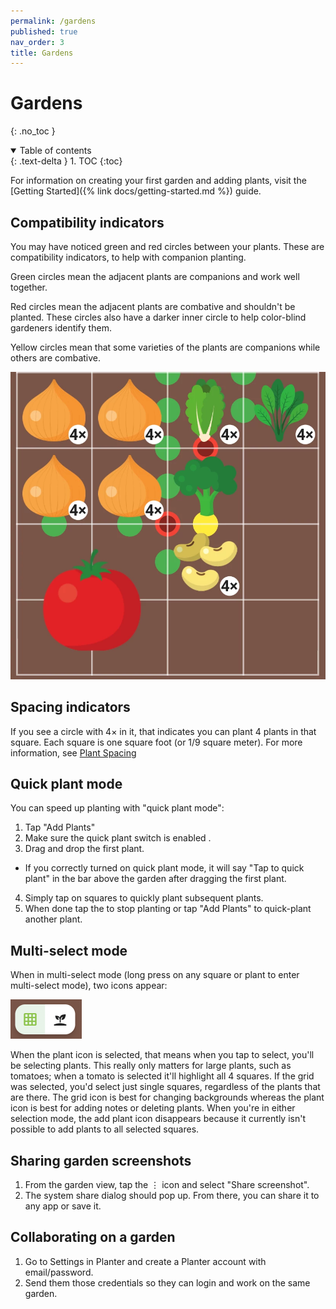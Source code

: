 ```yaml
---
permalink: /gardens
published: true
nav_order: 3
title: Gardens
---
```


# Gardens
{: .no_toc }

<details open markdown="block">
  <summary>
    Table of contents
  </summary>
  {: .text-delta }
1. TOC
{:toc}
</details>

For information on creating your first garden and adding plants, visit the [Getting Started]({% link docs/getting-started.md %}) guide.

## Compatibility indicators

You may have noticed green and red circles between your plants. These are compatibility indicators, to help with companion planting.

Green circles mean the adjacent plants are companions and work well together.

Red circles mean the adjacent plants are combative and shouldn't be planted. These circles also have a darker inner circle to help color-blind gardeners identify them.

Yellow circles mean that some varieties of the plants are companions while others are combative.

<img src="../images/compatibility.webp" max-width="100%">

## Spacing indicators

If you see a circle with 4× in it, that indicates you can plant 4 plants in that square. Each square is one square foot (or 1/9 square meter). For more information, see [Plant Spacing](https://info.planter.garden/plants#spacing)

## Quick plant mode

You can speed up planting with "quick plant mode":

1. Tap "Add Plants"
2. Make sure the quick plant switch is enabled <span class="iconify" data-icon="mdi-checkboxes-marked-circle-outline"></span>.
3. Drag and drop the first plant.
  - If you correctly turned on quick plant mode, it will say "Tap to quick plant" in the bar above the garden after dragging the first plant.
4. Simply tap on squares to quickly plant subsequent plants.
5. When done tap the <span class="iconify" data-icon="mdi-close"></span> to stop planting or tap "Add Plants" to quick-plant another plant.

## Multi-select mode

When in multi-select mode (long press on any square or plant to enter multi-select mode), two icons appear:

<img src="../images/multi_select_icons.png">

When the plant icon is selected, that means when you tap to select, you'll be selecting plants. 
This really only matters for large plants, such as tomatoes; when a tomato is selected it'll 
highlight all 4 squares. If the grid was selected, you'd select just single squares, regardless 
of the plants that are there. The grid icon is best for changing backgrounds whereas the plant 
icon is best for adding notes or deleting plants. When you're in either selection mode, the add 
plant icon disappears because it currently isn't possible to add plants to all selected squares.

## Sharing garden screenshots

1. From the garden view, tap the ⋮ icon and select "Share screenshot". 
2. The system share dialog should pop up. From there, you can share it to any app or save it.

## Collaborating on a garden

1. Go to Settings in Planter and create a Planter account with email/password.
2. Send them those credentials so they can login and work on the same garden.